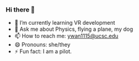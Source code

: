 ### Hi there 👋
- 🌱 I’m currently learning VR development
- 💬 Ask me about Physics, flying a plane, my dog
- 📫 How to reach me: ywan1115@ucsc.edu
- 😄 Pronouns: she/they
- ⚡ Fun fact: I am a pilot.

